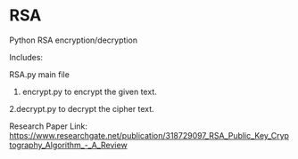 # RSA
Python RSA encryption/decryption

Includes:

RSA.py main file

1. encrypt.py to encrypt the given text.

2.decrypt.py  to decrypt the cipher text.

Research Paper
  Link: https://www.researchgate.net/publication/318729097_RSA_Public_Key_Cryptography_Algorithm_-_A_Review
